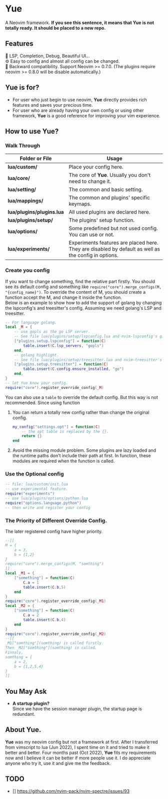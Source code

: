 # **Yue**
A Neovim framework.
**If you see this sentence, it means that **Yue** is not totally ready.
It should be placed to a new repo.**

## Features
:book: LSP, Completion, Debug, Beautiful UI...  
:gear: Easy to config and almost all config can be changed.  
:dash: Backward compatibility. Support Neovim >= 0.7.0. (The plugins require neovim >= 0.8.0 will be disable automatically.)

## **Yue** is for?
* For user who just begin to use neovim, **Yue** directly provides rich features and saves your precious time.
* For user who are already having your own config or using other framework, **Yue** is a good reference for improving your vim experience. 

## How to use **Yue**?
<!-- 1. clone this repo to your `~/.config/nvim`. -->
<!-- 2. Run "YuePluginsSync" in neovim to install the plugins. -->
<!-- 3. Create your config if you need. -->

### Walk Through
| Folder or File | Usage |
| -- | -- |
|**lua/custom/** | Place your config here.  
|**lua/core/** | The core of **Yue**. Usually you don't need to change it.
|**lua/setting/** | The common and basic setting.  
|**lua/mappings/** | The common and plugins' specific keymaps.  
|**lua/plugins/plugins.lua** | All used plugins are declared here.  
|**lua/plugins/setup/** | The plugins' setup function.  
|**lua/options/** | Some predefined but not used config. You can use or not.
|**lua/experiments/** | Experiments features are placed here. They are disabled by default as well as the config in options.

### Create you config
If you want to change something, find the relative part firstly.
You should see its default config and something like `require("core").merge_configs(M, "{config_name}")`.
To override the content of M, you should create a function accept the M, and change it inside the function.  
Below is an example to show how to add the support of golang by changing the lspconfig's and treesitter's config.
Assuming we need golang's LSP and treesitter.
```lua
-- For language golang.
local _M = {
	-- use gopls as the go LSP server.
	-- See file lua/plugins/setup/lspconfig.lua and nvim-lspconfig's github repo for more information.
	["plugins.setup.lspconfig"] = function(C)
		table.insert(C.lsp_servers, "gopls")
	end,
	-- golang highlight.
	-- See file lua/plugins/setup/treesitter.lua and nvim-treesitter's github repo for more information.
	["plugins.setup.treesitter"] = function(C)
		table.insert(C.config.ensure_installed, "go")
	end,
}
-- let Yue know your config.
require("core").register_override_config(_M)
```

You can also use a `table` to override the default config.
But this way is not recommended. Since using function
1. You can return a totally new config rather than change the original config.
	```lua
	my_config["settings.opt"] = function(C)
		-- the opt table is replaced by the {}.
		return {} 
	end
	```
2. Avoid the missing module problem.
Some plugins are lazy loaded and the runtime paths don't include their path at first.
In function, these modules are required when the function is called.

### Use the Optional config
```lua
-- file: lua/custom/init.lua
-- use experimental feature.
require("experiments")
-- use lua/plugins/options/python.lua
require("options.language.python")
-- then write and register your config
```

### The Priority of Different Override Config.
The later registered config have higher priority.
```lua
--[[
M = {
	a = 3,
	b = {1,2}
}
require("core").merge_configs(M, "somthing")
]]
local _M1 = {
	["something"] = function(C) 
		C.a = 1
		table.insert(C.b,5)
	end
}
require("core").register_override_config(_M1)
local _M2 = {
	["something"] = function(C) 
		C.a = 2
		table.insert(C.b,4)
	end
}
require("core").register_override_config(_M2)
--[[
_M1["somthing"](somthing) is called firstly.
Then _M2["somthing"](somthing) is called.
Finnaly, 
somthing = {
	a = 2,
	b = {1,2,5,4}
}
]]
```
## You May Ask
* **A startup plugin?**  
Since we have the session manager plugin, the startup page is redundant.

## About **Yue**.
**Yue** was my neovim config but not a framework at first.
After I transferred from vimscript to lua (Jun 2022),
I spent time on it and tried to make it better and better.
Four months past (Oct 2022), **Yue** fits my requirements now
and I believe it can be better if more people use it.
I do appreciate anyone who try it, use it and give me the feedback.


## TODO
- [] https://github.com/nvim-pack/nvim-spectre/issues/93

